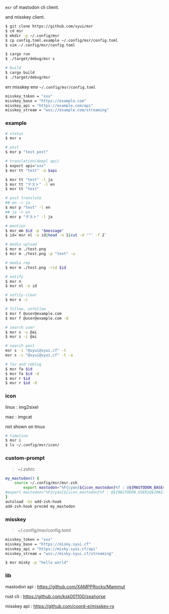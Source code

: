 `msr` of mastodon cli client.

and misskey client.

```sh
$ git clone https://github.com/syui/msr
$ cd msr
$ mkdir -p ~/.config/msr
$ cp config.toml.example ~/.config/msr/config.toml
$ vim ~/.config/msr/config.toml

$ cargo run
$ ./target/debug/msr s

# build
$ cargo build
$ ./target/debug/msr
```

err misskey env `~/.config/msr/config.toml`

```sh
misskey_token = "xxx"
misskey_base = "https://example.com"
misskey_api = "https://example.com/api"
misskey_stream = "wss://example.com/streaming"
```

### example

```sh
# status
$ msr s

# post
$ msr p "test post"

# translation(deepl api)
$ export api="xxx"
$ msr tt "test" -a $api

$ msr tt "test" -l ja
$ msr tt "テスト" -l en
$ msr tt "test"

# post translate
## en -> ja
$ msr p "test" -l en
## ja -> en
$ msr p "テスト" -l ja

# mention
$ msr mm $id -p "$message"
$ id=`msr nl -o id|head -n 1|cut -d '"' -f 2`

# media upload
$ msr m ./test.png
$ msr m ./test.png -p "text" -u

# media rep
$ msr m ./test.png -rid $id

# notify
$ msr n
$ msr nl -o id

# nofity-clear
$ msr n -c

# follow, unfollow
$ msr f @user@example.com
$ msr f @user@example.com -d

# search user
$ msr s -u @ai
$ msr s -i @ai

# search post
msr s -i "@syui@syui.cf" -t
msr s -i "@syui@syui.cf" -t -a

# fav and reblog
$ msr fa $id
$ msr fa $id -d
$ msr r $id
$ msr r $id -d
```

### icon

linux : img2sixel

mac : imgcat

not shown on tmux

```sh
# timeline
$ msr i
$ ls ~/.config/msr/icon/
```

### custom-prompt

> ~/.zshrc

```sh
my_mastodon() {
	source ~/.config/msr/msr.zsh
		export mastodon="%F{cyan}${icon_mastodon}%f : @${MASTODON_BASE##*/}"
#export mastodon="%F{cyan}${icon_mastodon}%f : @${MASTODON_USER}@${MASTODON_BASE##*/}"
}
autoload -Uz add-zsh-hook
add-zsh-hook precmd my_mastodon
```

### misskey

> ~/.config/msr/config.toml

```sh
misskey_token = "xxx"
misskey_base = "https://misky.syui.cf"
misskey_api = "https://misky.syui.cf/api"
misskey_stream = "wss://misky.syui.cf/streaming"
```

```sh
$ msr misky -p "hello world"
```

### lib

mastodon api : https://github.com/XAMPPRocky/Mammut

rust cli : https://github.com/ksk001100/seahorse

misskey api : https://github.com/coord-e/misskey-rs

